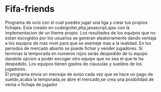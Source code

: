 # Fifa-friends
Programa de ocio con el cual puedes jugar una liga y crear tus propios fichajes.
Esta creado en codeigniter,php,javascript,ajax con la implementacion de un theme propio.
Los resultados de los equipos que no estan escogidos por los usuarios se generan aleatoriamente dando ventaja a los equipos de mas nivel para que se asemeje mas a la realidad.
En los periodos de mercado abierto se puede fichar y vender jugadores.
Si terminas la temporada en numeros rojos serás despedido de tu equipo dandote opcion a poder escoger otro equipo que no sea el que te ha despedido.
Los equipos tienen gastos de clausulas y sueldos de los jugadores.  
El programa envia un mensaje de aviso cada vez que se hace un pago de sueldo,acaba la temporada,se abre el mercado,se crea una posibilidad de venta o fichaje de jugador

